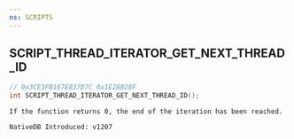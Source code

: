 ```yaml
---
ns: SCRIPTS
---
```

## SCRIPT_THREAD_ITERATOR_GET_NEXT_THREAD_ID

```c
// 0x3CE3FB167E837D7C 0x1E28B28F
int SCRIPT_THREAD_ITERATOR_GET_NEXT_THREAD_ID();
```

```
If the function returns 0, the end of the iteration has been reached.

NativeDB Introduced: v1207
```

